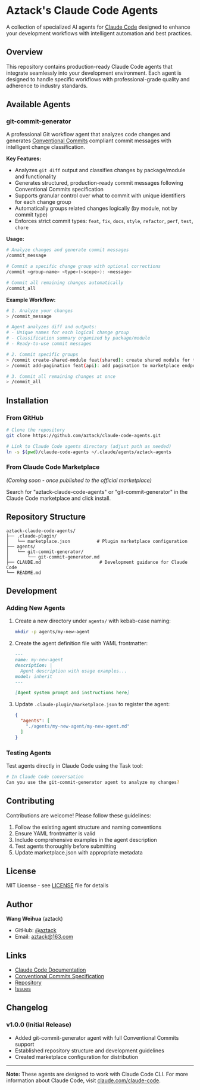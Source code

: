 # Aztack's Claude Code Agents

A collection of specialized AI agents for [Claude Code](https://claude.com/claude-code) designed to enhance your development workflows with intelligent automation and best practices.

## Overview

This repository contains production-ready Claude Code agents that integrate seamlessly into your development environment. Each agent is designed to handle specific workflows with professional-grade quality and adherence to industry standards.

## Available Agents

### git-commit-generator

A professional Git workflow agent that analyzes code changes and generates [Conventional Commits](https://www.conventionalcommits.org/) compliant commit messages with intelligent change classification.

**Key Features:**
- Analyzes `git diff` output and classifies changes by package/module and functionality
- Generates structured, production-ready commit messages following Conventional Commits specification
- Supports granular control over what to commit with unique identifiers for each change group
- Automatically groups related changes logically (by module, not by commit type)
- Enforces strict commit types: `feat`, `fix`, `docs`, `style`, `refactor`, `perf`, `test`, `chore`

**Usage:**

```bash
# Analyze changes and generate commit messages
/commit_message

# Commit a specific change group with optional corrections
/commit <group-name> <type>(<scope>): <message>

# Commit all remaining changes automatically
/commit_all
```

**Example Workflow:**

```bash
# 1. Analyze your changes
> /commit_message

# Agent analyzes diff and outputs:
# - Unique names for each logical change group
# - Classification summary organized by package/module
# - Ready-to-use commit messages

# 2. Commit specific groups
> /commit create-shared-module feat(shared): create shared module for types and utils
> /commit add-pagination feat(api): add pagination to marketplace endpoints

# 3. Commit all remaining changes at once
> /commit_all
```

## Installation

### From GitHub

```bash
# Clone the repository
git clone https://github.com/aztack/claude-code-agents.git

# Link to Claude Code agents directory (adjust path as needed)
ln -s $(pwd)/claude-code-agents ~/.claude/agents/aztack-agents
```

### From Claude Code Marketplace

*(Coming soon - once published to the official marketplace)*

Search for "aztack-claude-code-agents" or "git-commit-generator" in the Claude Code marketplace and click install.

## Repository Structure

```
aztack-claude-code-agents/
├── .claude-plugin/
│   └── marketplace.json          # Plugin marketplace configuration
├── agents/
│   └── git-commit-generator/
│       └── git-commit-generator.md
├── CLAUDE.md                      # Development guidance for Claude Code
└── README.md
```

## Development

### Adding New Agents

1. Create a new directory under `agents/` with kebab-case naming:
   ```bash
   mkdir -p agents/my-new-agent
   ```

2. Create the agent definition file with YAML frontmatter:
   ```markdown
   ---
   name: my-new-agent
   description: |
     Agent description with usage examples...
   model: inherit
   ---

   [Agent system prompt and instructions here]
   ```

3. Update `.claude-plugin/marketplace.json` to register the agent:
   ```json
   {
     "agents": [
       "./agents/my-new-agent/my-new-agent.md"
     ]
   }
   ```

### Testing Agents

Test agents directly in Claude Code using the Task tool:
```bash
# In Claude Code conversation
Can you use the git-commit-generator agent to analyze my changes?
```

## Contributing

Contributions are welcome! Please follow these guidelines:

1. Follow the existing agent structure and naming conventions
2. Ensure YAML frontmatter is valid
3. Include comprehensive examples in the agent description
4. Test agents thoroughly before submitting
5. Update marketplace.json with appropriate metadata

## License

MIT License - see [LICENSE](LICENSE) file for details

## Author

**Wang Weihua** (aztack)
- GitHub: [@aztack](https://github.com/aztack)
- Email: aztack@163.com

## Links

- [Claude Code Documentation](https://docs.claude.com/en/docs/claude-code)
- [Conventional Commits Specification](https://www.conventionalcommits.org/)
- [Repository](https://github.com/aztack/claude-code-agents)
- [Issues](https://github.com/aztack/claude-code-agents/issues)

## Changelog

### v1.0.0 (Initial Release)

- Added git-commit-generator agent with full Conventional Commits support
- Established repository structure and development guidelines
- Created marketplace configuration for distribution

---

**Note:** These agents are designed to work with Claude Code CLI. For more information about Claude Code, visit [claude.com/claude-code](https://claude.com/claude-code).
